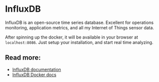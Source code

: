 # InfluxDB

InfluxDB is an open-source time series database. Excellent for operations monitoring, application metrics, and all my Internet of Things sensor data.

After spinning up the docker, it will be available in your browser at `localhost:8086`. Just setup your installation, and start real time analyzing.

## Read more:

- [InfluxDB documentation](https://docs.influxdata.com/influxdb/v2.3/)
- [InfluxDB Docker docs](https://hub.docker.com/_/influxdb)
